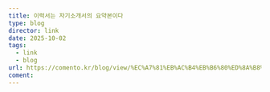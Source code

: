 ```yaml
---
title: 이력서는 자기소개서의 요약본이다
type: blog
director: link
date: 2025-10-02
tags:
  - link
  - blog
url: https://comento.kr/blog/view/%EC%A7%81%EB%AC%B4%EB%B6%80%ED%8A%B8%EC%BA%A0%ED%94%84/%EC%A7%81%EB%AC%B4%EB%B6%80%ED%8A%B8%EC%BA%A0%ED%94%84%20%ED%99%9C%EC%9A%A9%EB%B2%95-14
coment:
---
```







